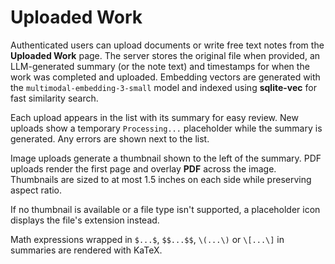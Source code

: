 # Uploaded Work

Authenticated users can upload documents or write free text notes from the **Uploaded Work** page. The server stores the original file when provided, an LLM-generated summary (or the note text) and timestamps for when the work was completed and uploaded. Embedding vectors are generated with the `multimodal-embedding-3-small` model and indexed using **sqlite-vec** for fast similarity search.

Each upload appears in the list with its summary for easy review. New uploads show a temporary `Processing...` placeholder while the summary is generated. Any errors are shown next to the list.

Image uploads generate a thumbnail shown to the left of the summary. PDF uploads render the first page and overlay **PDF** across the image. Thumbnails are sized to at most 1.5 inches on each side while preserving aspect ratio.

If no thumbnail is available or a file type isn't supported, a placeholder icon displays the file's extension instead.

Math expressions wrapped in `$...$`, `$$...$$`, `\(...\)` or `\[...\]` in summaries are rendered with KaTeX.
